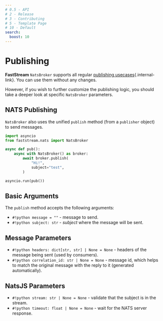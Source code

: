 ```yaml
---
# 0.5 - API
# 2 - Release
# 3 - Contributing
# 5 - Template Page
# 10 - Default
search:
  boost: 10
---
```


# Publishing

**FastStream** `NatsBroker` supports all regular [publishing usecases](../../getting-started/publishing/index.md){.internal-link}. You can use them without any changes.

However, if you wish to further customize the publishing logic, you should take a deeper look at specific `NatsBroker` parameters.

## NATS Publishing

`NatsBroker` also uses the unified `publish` method (from a `publisher` object) to send messages.

```python
import asyncio
from faststream.nats import NatsBroker

async def pub():
    async with NatsBroker() as broker:
        await broker.publish(
            "Hi!",
            subject="test",
        )

asyncio.run(pub())
```

## Basic Arguments

The `publish` method accepts the following arguments:

* `#!python message = ""` - message to send.
* `#!python subject: str` - *subject* where the message will be sent.

## Message Parameters

* `#!python headers: dict[str, str] | None = None` - headers of the message being sent (used by consumers).
* `#!python correlation_id: str | None = None` - message id, which helps to match the original message with the reply to it (generated automatically).

## NatsJS Parameters

* `#!python stream: str | None = None` - validate that the subject is in the stream.
* `#!python timeout: float | None = None` - wait for the NATS server response.
